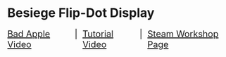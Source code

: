 # Besiege Flip-Dot Display

<style>
  .center {
    display: flex;
    justify-content: center;
    font-size: 1.25rem;
  }
</style>

<div class="center">
  <a href="https://www.youtube.com/watch?v=6ODttESd138">Bad Apple Video</a>
  &nbsp;&nbsp;&nbsp;|&nbsp;&nbsp;&nbsp;
  <a href="https://www.youtube.com/watch?v=6ODttESd138">Tutorial Video</a>
  &nbsp;&nbsp;&nbsp;|&nbsp;&nbsp;&nbsp;
  <a href="https://steamcommunity.com/sharedfiles/filedetails/?id=2809012624">Steam Workshop Page</a>
</div>

